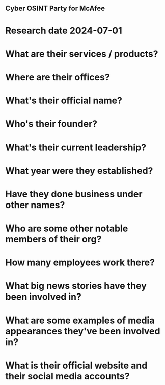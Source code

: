 ## Cyber OSINT Party for McAfee
# Research date 2024-07-01
# What are their services / products?

# Where are their offices?

# What's their official name?

# Who's their founder?

# What's their current leadership?

# What year were they established?

# Have they done business under other names?

# Who are some other notable members of their org?

# How many employees work there?

# What big news stories have they been involved in?

# What are some examples of media appearances they've been involved in?

# What is their official website and their social media accounts?
